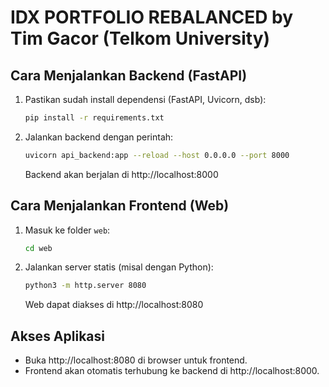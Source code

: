 # IDX PORTFOLIO REBALANCED by Tim Gacor (Telkom University)

## Cara Menjalankan Backend (FastAPI)

1. Pastikan sudah install dependensi (FastAPI, Uvicorn, dsb):
   ```zsh
   pip install -r requirements.txt
   ```
2. Jalankan backend dengan perintah:
   ```zsh
   uvicorn api_backend:app --reload --host 0.0.0.0 --port 8000
   ```
   Backend akan berjalan di http://localhost:8000

## Cara Menjalankan Frontend (Web)

1. Masuk ke folder `web`:
   ```zsh
   cd web
   ```
2. Jalankan server statis (misal dengan Python):
   ```zsh
   python3 -m http.server 8080
   ```
   Web dapat diakses di http://localhost:8080

## Akses Aplikasi
- Buka http://localhost:8080 di browser untuk frontend.
- Frontend akan otomatis terhubung ke backend di http://localhost:8000.